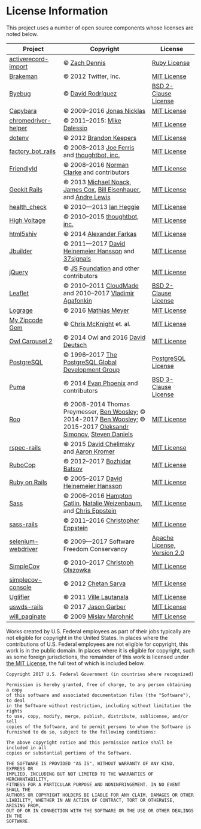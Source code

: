 # License Information

This project uses a number of open source components whose licenses are noted below.

| Project | Copyright | License |
|---------|-----------|---------|
| [activerecord-import](https://github.com/zdennis/activerecord-import) | © [Zach Dennis](https://github.com/zdennis) | [Ruby License](https://github.com/zdennis/activerecord-import/blob/master/LICENSE) |
| [Brakeman](https://github.com/presidentbeef/brakeman) | © 2012 Twitter, Inc. | [MIT License](https://github.com/presidentbeef/brakeman/blob/master/MIT-LICENSE) |
| [Byebug](https://github.com/deivid-rodriguez/byebug) | © [David Rodríguez](https://github.com/deivid-rodriguez) | [BSD 2-Clause License](https://github.com/deivid-rodriguez/byebug/blob/master/LICENSE) |
| [Capybara](https://github.com/teamcapybara/capybara) | © 2009–2016 [Jonas Nicklas](https://github.com/jnicklas) | [MIT License](https://github.com/teamcapybara/capybara/blob/master/License.txt) |
| [chromedriver-helper](https://github.com/flavorjones/chromedriver-helper) | © 2011–2015: [Mike Dalessio](https://github.com/flavorjones) | [MIT License](https://github.com/flavorjones/chromedriver-helper/blob/master/LICENSE.txt) |
| [dotenv](https://github.com/bkeepers/dotenv) | © 2012 [Brandon Keepers](https://github.com/bkeepers) | [MIT License](https://github.com/bkeepers/dotenv/blob/master/LICENSE) |
| [factory_bot_rails](https://github.com/thoughtbot/factory_bot_rails) | © 2008–2013 [Joe Ferris](https://github.com/jferris) and [thoughtbot, inc.](https://thoughtbot.com) | [MIT License](https://github.com/thoughtbot/factory_bot_rails/blob/master/LICENSE) |
| [FriendlyId](https://github.com/norman/friendly_id) | © 2008–2016 [Norman Clarke](https://github.com/norman) and contributors | [MIT License](https://github.com/norman/friendly_id/blob/master/MIT-LICENSE) |
| [Geokit Rails](https://github.com/geokit/geokit-rails) | © 2013 [Michael Noack](https://github.com/mnoack), [James Cox](https://github.com/imajes), [Bill Eisenhauer](https://github.com/billeisenhauer), and [Andre Lewis](https://github.com/andre) | [MIT License](https://github.com/geokit/geokit-rails/blob/master/MIT-LICENSE) |
| [health_check](https://github.com/ianheggie/health_check) | © 2010—2013 [Ian Heggie](https://github.com/ianheggie) | [MIT License](https://github.com/ianheggie/health_check/blob/master/MIT-LICENSE) |
| [High Voltage](https://github.com/thoughtbot/high_voltage) | © 2010–2015 [thoughtbot, inc.](https://thoughtbot.com) | [MIT License](https://github.com/thoughtbot/high_voltage/blob/master/MIT-LICENSE) |
| [html5shiv](https://github.com/afarkas/html5shiv) | © 2014 [Alexander Farkas](https://github.com/aFarkas) | [MIT License](https://github.com/aFarkas/html5shiv/blob/master/MIT%20and%20GPL2%20licenses.md)
| [Jbuilder](https://github.com/rails/jbuilder) | © 2011—2017 [David Heinemeier Hansson](https://github.com/dhh) and [37signals](http://37signals.com) | [MIT License](https://github.com/rails/jbuilder/blob/master/MIT-LICENSE) |
| [jQuery](http://jquery.com) | © [JS Foundation](https://js.foundation) and other contributors | [MIT License](https://github.com/jquery/jquery/blob/master/LICENSE.txt) |
| [Leaflet](https://github.com/Leaflet/Leaflet) | © 2010–2011 [CloudMade](https://cloudmade.com) and 2010–2017 [Vladimir Agafonkin](https://github.com/mourner) | [BSD 2-Clause License](https://github.com/Leaflet/Leaflet/blob/master/LICENSE) |
| [Lograge](https://github.com/roidrage/lograge) | © 2016 [Mathias Meyer](https://github.com/roidrage) | [MIT License](https://github.com/roidrage/lograge/blob/master/LICENSE.txt) |
| [My Zipcode Gem](https://github.com/midwire/my_zipcode_gem) | © [Chris McKnight](https://github.com/cmckni3) et. al. | [MIT License](https://github.com/midwire/my_zipcode_gem/blob/master/MIT-LICENSE) |
| [Owl Carousel 2](http://owlcarousel2.github.io/OwlCarousel2) | © 2014 Owl and 2016 [David Deutsch](https://github.com/daviddeutsch) | [MIT License](https://github.com/OwlCarousel2/OwlCarousel2/blob/develop/LICENSE) |
| [PostgreSQL](https://github.com/postgres/postgres) | © 1996–2017 [The PostgreSQL Global Development Group](https://www.postgresql.org) | [PostgreSQL License](https://www.postgresql.org/about/licence) |
| [Puma](https://github.com/puma/puma) | © 2014 [Evan Phoenix](https://github.com/evanphx) and contributors | [BSD 3-Clause License](https://github.com/puma/puma/blob/master/LICENSE) |
| [Roo](https://github.com/roo-rb/roo) | © 2008-2014 Thomas Preymesser, [Ben Woosley](https://github.com/Empact); © 2014-2017 [Ben Woosley](https://github.com/Empact); © 2015-2017 [Oleksandr Simonov](https://github.com/simonoff), [Steven Daniels](https://github.com/stevendaniels) | [MIT License](https://github.com/roo-rb/roo/blob/master/LICENSE) |
| [rspec-rails](https://github.com/rspec/rspec-rails) | © 2015 [David Chelimsky](http://blog.davidchelimsky.net) and [Aaron Kromer](http://aaronkromer.com) | [MIT License](https://github.com/rspec/rspec-rails/blob/master/LICENSE.md) |
| [RuboCop](https://github.com/bbatsov/rubocop) | © 2012–2017 [Bozhidar Batsov](https://github.com/bbatsov) | [MIT License](https://github.com/bbatsov/rubocop/blob/master/LICENSE.txt) |
| [Ruby on Rails](https://github.com/rails/rails) | © 2005–2017 [David Heinemeier Hansson](https://github.com/dhh) | [MIT License](https://github.com/rails/rails/blob/master/MIT-LICENSE) |
| [Sass](https://github.com/sass/sass) | © 2006–2016 [Hampton Catlin](http://www.hamptoncatlin.com), [Natalie Weizenbaum](https://github.com/nex3), and [Chris Eppstein](http://chriseppstein.github.io) | [MIT License](https://github.com/sass/sass/blob/stable/MIT-LICENSE) |
| [sass-rails](https://github.com/rails/sass-rails) | © 2011–2016 [Christopher Eppstein](http://chriseppstein.github.io) | [MIT License](https://github.com/rails/sass-rails/blob/master/MIT-LICENSE) |
| [selenium-webdriver](https://github.com/SeleniumHQ/selenium/tree/master/rb) | © 2009—2017 Software Freedom Conservancy | [Apache License, Version 2.0](https://github.com/SeleniumHQ/selenium/blob/master/LICENSE) |
| [SimpleCov](https://github.com/colszowka/simplecov) | © 2010–2017 [Christoph Olszowka](https://github.com/colszowka) | [MIT License](https://github.com/colszowka/simplecov/blob/master/MIT-LICENSE) |
| [simplecov-console](https://github.com/chetan/simplecov-console) | © 2012 [Chetan Sarva](http://www.chetanislazy.com/blog) | [MIT License](https://github.com/chetan/simplecov-console/blob/master/LICENSE.txt) |
| [Uglifier](https://github.com/lautis/uglifier) | © 2011 [Ville Lautanala](https://github.com/lautis) | [MIT License](https://github.com/lautis/uglifier/blob/master/LICENSE.txt) |
| [uswds-rails](https://github.com/jgarber623/uswds-rails) | © 2017 [Jason Garber](https://github.com/jgarber623) | [MIT License](https://github.com/jgarber623/uswds-rails/blob/master/LICENSE.md) |
| [will_paginate](https://github.com/mislav/will_paginate) | © 2009 [Mislav Marohnić](https://github.com/mislav) | [MIT License](https://github.com/mislav/will_paginate/blob/master/LICENSE) |

Works created by U.S. Federal employees as part of their jobs typically are not eligible for copyright in the United States. In places where the contributions of U.S. Federal employees are not eligible for copyright, this work is in the public domain. In places where it is eligible for copyright, such as some foreign jurisdictions, the remainder of this work is licensed under [the MIT License](https://opensource.org/licenses/MIT), the full text of which is included below.

```
Copyright 2017 U.S. Federal Government (in countries where recognized)

Permission is hereby granted, free of charge, to any person obtaining a copy
of this software and associated documentation files (the "Software"), to deal
in the Software without restriction, including without limitation the rights
to use, copy, modify, merge, publish, distribute, sublicense, and/or sell
copies of the Software, and to permit persons to whom the Software is
furnished to do so, subject to the following conditions:

The above copyright notice and this permission notice shall be included in all
copies or substantial portions of the Software.

THE SOFTWARE IS PROVIDED "AS IS", WITHOUT WARRANTY OF ANY KIND, EXPRESS OR
IMPLIED, INCLUDING BUT NOT LIMITED TO THE WARRANTIES OF MERCHANTABILITY,
FITNESS FOR A PARTICULAR PURPOSE AND NONINFRINGEMENT. IN NO EVENT SHALL THE
AUTHORS OR COPYRIGHT HOLDERS BE LIABLE FOR ANY CLAIM, DAMAGES OR OTHER
LIABILITY, WHETHER IN AN ACTION OF CONTRACT, TORT OR OTHERWISE, ARISING FROM,
OUT OF OR IN CONNECTION WITH THE SOFTWARE OR THE USE OR OTHER DEALINGS IN THE
SOFTWARE.
```
